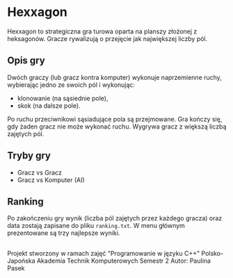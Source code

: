 # Hexxagon

Hexxagon to strategiczna gra turowa oparta na planszy złożonej z heksagonów. Gracze rywalizują o przejęcie jak największej liczby pól.

## Opis gry

Dwóch graczy (lub gracz kontra komputer) wykonuje naprzemienne ruchy, wybierając jedno ze swoich pól i wykonując:

- klonowanie (na sąsiednie pole),
- skok (na dalsze pole).

Po ruchu przeciwnikowi sąsiadujące pola są przejmowane. Gra kończy się, gdy żaden gracz nie może wykonać ruchu. Wygrywa gracz z większą liczbą zajętych pól.

## Tryby gry

- Gracz vs Gracz  
- Gracz vs Komputer (AI)

## Ranking

Po zakończeniu gry wynik (liczba pól zajętych przez każdego gracza) oraz data zostają zapisane do pliku `ranking.txt`. W menu głównym prezentowane są trzy najlepsze wyniki.

## 
Projekt stworzony w ramach zajęć "Programowanie w języku C++"
Polsko-Japońska Akademia Technik Komputerowych
Semestr 2
Autor: Paulina Pasek
